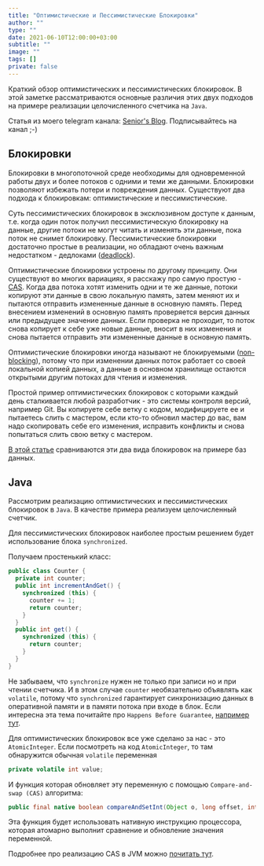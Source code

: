 ```yaml
---
title: "Оптимистические и Пессимистические Блокировки"
author: ""
type: ""
date: 2021-06-10T12:00:00+03:00
subtitle: ""
image: ""
tags: []
private: false
---
```

Краткий обзор оптимистических и пессимистических блокировок.
В этой заметке рассматриваются основные различия этих двух подходов на примере реализации целочисленного счетчика на `Java`.

<!--more-->
Статья из моего telegram канала: [Senior's Blog](https://t.me/seniorsITBlog). Подписывайтесь на канал ;-)

## Блокировки
Блокировки в многопоточной среде необходимы для одновременной работы двух и более потоков с одними и теми же данными.
Блокировки позволяют избежать потери и повреждения данных.
Существуют два подхода к блокировкам: оптимистические и пессимистические.

Суть пессимистических блокировок в эксклюзивном доступе к данным,
т.е. когда один поток получил пессимистическую блокировку на данные, другие потоки не могут читать и изменять эти данные,
пока поток не снимет блокировку.
Пессимистические блокировки достаточно простые в реализации, но обладают очень важным недостатком - дедлоками ([deadlock](https://en.wikipedia.org/wiki/Deadlock)).

Оптимистические блокировки устроены по другому принципу.
Они существуют во многих вариациях, я расскажу про самую простую - [CAS](https://en.wikipedia.org/wiki/Compare-and-swap).
Когда два потока хотят изменить одни и те же данные, потоки копируют эти данные в свою локальную память,
затем меняют их и пытаются отправить измененные данные в основную память.
Перед внесением изменений в основную память проверяется версия данных или предыдущее значение данных. 
Если проверка не проходит, то поток снова копирует к себе уже новые данные,
вносит в них изменения и снова пытается отправить эти измененные данные в основную память.

Оптимистические блокировки иногда называют не блокируемыми ([non-blocking](https://en.wikipedia.org/wiki/Non-blocking_algorithm)), 
потому что при изменении данных поток работает со своей локальной копией данных, 
а данные в основном хранилище остаются открытыми другим потоках для чтения и изменения.

Простой пример оптимистических блокировок с которыми каждый день сталкивается любой разработчик - это системы контроля версий, например Git.
Вы копируете себе ветку с кодом, модифицируете ее и пытаетесь слить с мастером,
если кто-то обновил мастер до вас, вам надо скопировать себе его изменения, исправить конфликты и снова попытаться слить свою ветку с мастером.

[В этой статье](https://vladmihalcea.com/optimistic-vs-pessimistic-locking/) сравниваются эти два вида блокировок на примере баз данных.

## Java
Рассмотрим реализацию оптимистических и пессимистических блокировок в `Java`.
В качестве примера реализуем целочисленный счетчик.

Для пессимистических блокировок наиболее простым решением будет использование блока `synchronized`.

Получаем простенький класс:
```java
public class Counter {
  private int counter;
  public int incrementAndGet() {
    synchronized (this) {
      counter += 1;
      return counter;
    }
  }
  public int get() {
    synchronized (this) {
      return counter;
    }
  }
}
```

Не забываем, что `synchronize` нужен не только при записи но и при чтении счетчика.
И в этом случае `counter` необязательно объявлять как `volatile`,
потому что `synchronized` гарантирует синхронизацию данных в оперативной памяти и в памяти потока при входе в блок.
Если интересна эта тема почитайте про `Happens Before Guarantee`, [например тут](https://dzone.com/articles/difference-between-volatile-and-synchronized-keywo).

Для оптимистических блокировок все уже сделано за нас - это `AtomicInteger`.
Если посмотреть на код `AtomicInteger`, то там обнаружится обычная `volatile` переменная
```java
private volatile int value;
```
И функция которая обновляет эту переменную с помощью `Compare-and-swap (CAS)` алгоритма:
```java
public final native boolean compareAndSetInt(Object o, long offset, int expected, int x);
```
Эта функция будет использовать нативную инструкцию процессора, которая атомарно выполнит сравнение и обновление значения переменной.

Подробнее про реализацию CAS в JVM можно [почитать тут](https://habr.com/ru/post/319036/).
